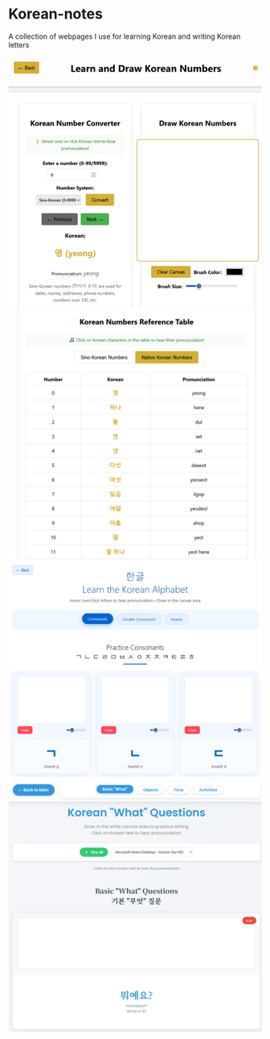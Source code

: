 # Korean-notes
A collection of webpages I use for learning Korean and writing Korean letters
![alt text](image.png) 
![alt text](image-1.png) 
![alt text](image-2.png)
![alt text](image-3.png)